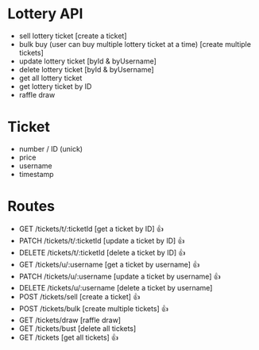 # Lottery API

- sell lottery ticket [create a ticket]
- bulk buy (user can buy multiple lottery ticket at a time) [create multiple tickets]
- update lottery ticket [byId & byUsername]
- delete lottery ticket [byId & byUsername]
- get all lottery ticket
- get lottery ticket by ID
- raffle draw

# Ticket

- number / ID (unick)
- price
- username
- timestamp

# Routes

- GET    /tickets/t/:ticketId [get a ticket by ID] 👍
- PATCH  /tickets/t/:ticketId [update a ticket by ID] 👍
- DELETE /tickets/t/:ticketId [delete a ticket by ID] 👍
- GET    /tickets/u/:username [get a ticket by username] 👍
- PATCH  /tickets/u/:username [update a ticket by username] 👍
- DELETE /tickets/u/:username [delete a ticket by username]
- POST   /tickets/sell [create a ticket] 👍
- POST   /tickets/bulk [create multiple tickets] 👍
- GET    /tickets/draw [raffle draw] 
- GET    /tickets/bust [delete all tickets] 
- GET    /tickets [get all tickets] 👍
